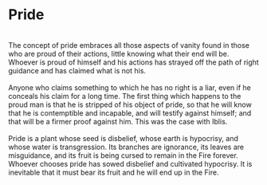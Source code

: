 Pride
=====

   
 The concept of pride embraces all those aspects of vanity found in
those who are proud of their actions, little knowing what their end will
be. Whoever is proud of himself and his actions has strayed off the path
of right guidance and has claimed what is not his.  
    
 Anyone who claims something to which he has no right is a liar, even if
he conceals his claim for a long time. The first thing which happens to
the proud man is that he is stripped of his object of pride, so that he
will know that he is contemptible and incapable, and will testify
against himself; and that will be a firmer proof against him. This was
the case with Iblis.  
    
 Pride is a plant whose seed is disbelief, whose earth is hypocrisy, and
whose water is transgression. Its branches are ignorance, its leaves are
misguidance, and its fruit is being cursed to remain in the Fire
forever. Whoever chooses pride has sowed disbelief and cultivated
hypocrisy. It is inevitable that it must bear its fruit and he will end
up in the Fire.


